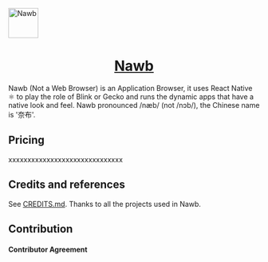 <a href="#" target="_blank" rel="noopener noreferrer"><img width="60" src="https://i.loli.net/2021/11/25/ViJcsZLKF35fAm7.png" alt="Nawb" /></a>

<p align="center">
  <h1 align="center">
    <a href="https://nawb.deskbtm.com" target="_blank" rel="noopener noreferrer">
      Nawb
    </a>
 </h1>
</p>

Nawb (Not a Web Browser) is an Application Browser, it uses React Native ⚛️ to play the role of Blink or Gecko and runs the dynamic apps that have a native look and feel. Nawb pronounced /næb/ (not /nɔb/), the Chinese name is '奈布'.


## Pricing
xxxxxxxxxxxxxxxxxxxxxxxxxxxxxx
## Credits and references

See [CREDITS.md](./doc/CREDITS.md). Thanks to all the projects used in Nawb.

## Contribution

#### Contributor Agreement
